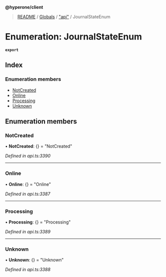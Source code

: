 **@hyperone/client**

> [README](../README.md) / [Globals](../globals.md) / ["api"](../modules/_api_.md) / JournalStateEnum

# Enumeration: JournalStateEnum

**`export`** 

## Index

### Enumeration members

* [NotCreated](_api_.journalstateenum.md#notcreated)
* [Online](_api_.journalstateenum.md#online)
* [Processing](_api_.journalstateenum.md#processing)
* [Unknown](_api_.journalstateenum.md#unknown)

## Enumeration members

### NotCreated

•  **NotCreated**: {} = "NotCreated"

*Defined in api.ts:3390*

___

### Online

•  **Online**: {} = "Online"

*Defined in api.ts:3387*

___

### Processing

•  **Processing**: {} = "Processing"

*Defined in api.ts:3389*

___

### Unknown

•  **Unknown**: {} = "Unknown"

*Defined in api.ts:3388*
